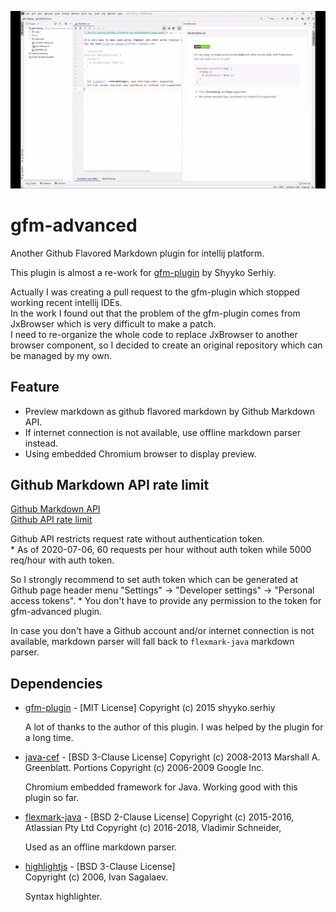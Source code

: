 ![](https://raw.githubusercontent.com/Hinaser/gfm-advanced/master/docs/gfmA-demo.gif)

# gfm-advanced

Another Github Flavored Markdown plugin for intellij platform.

This plugin is almost a re-work for [gfm-plugin](https://github.com/ShyykoSerhiy/gfm-plugin) by Shyyko Serhiy.

Actually I was creating a pull request to the gfm-plugin which stopped working recent intellij IDEs.  
In the work I found out that the problem of the gfm-plugin comes from JxBrowser which is very difficult to make a patch.  
I need to re-organize the whole code to replace JxBrowser to another browser component, so I decided to create an original repository which can be managed by my own.

## Feature
- Preview markdown as github flavored markdown by Github Markdown API.
- If internet connection is not available, use offline markdown parser instead.
- Using embedded Chromium browser to display preview.

## Github Markdown API rate limit
[Github Markdown API](https://developer.github.com/v3/markdown/)  
[Github API rate limit](https://developer.github.com/v3/#rate-limiting)

Github API restricts request rate without authentication token.  
\* As of 2020-07-06, 60 requests per hour without auth token while 5000 req/hour with auth token. 

So I strongly recommend to set auth token which can be generated at Github page header menu "Settings" -> "Developer settings" -> "Personal access tokens".
\* You don't have to provide any permission to the token for gfm-advanced plugin.

In case you don't have a Github account and/or internet connection is not available, markdown parser will
fall back to `flexmark-java` markdown parser.

## Dependencies
- [gfm-plugin](https://github.com/ShyykoSerhiy/gfm-plugin) - \[MIT License]
  Copyright (c) 2015 shyyko.serhiy  
  
  A lot of thanks to the author of this plugin. I was helped by the plugin for a long time.
  
- [java-cef](https://bitbucket.org/chromiumembedded/java-cef/src/master/) - \[BSD 3-Clause License]
  Copyright (c) 2008-2013 Marshall A. Greenblatt. Portions
  Copyright (c) 2006-2009 Google Inc.
  
  Chromium embedded framework for Java. Working good with this plugin so far.
  
- [flexmark-java](https://github.com/vsch/flexmark-java) - \[BSD 2-Clause License]
  Copyright (c) 2015-2016, Atlassian Pty Ltd
  Copyright (c) 2016-2018, Vladimir Schneider,
  
  Used as an offline markdown parser.
  
- [highlightjs](https://github.com/highlightjs/highlight.js/) - \[BSD 3-Clause License]  
  Copyright (c) 2006, Ivan Sagalaev.
  
  Syntax highlighter.

